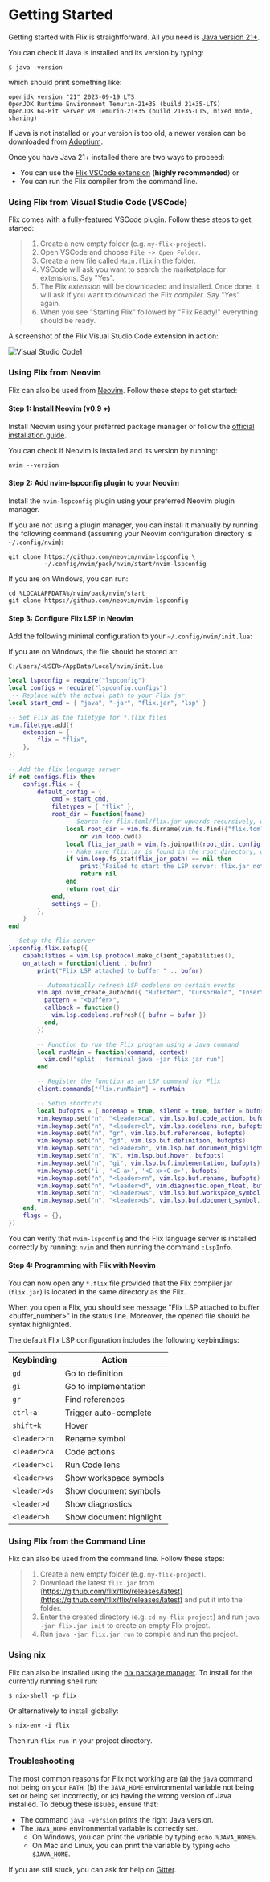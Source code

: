 # Getting Started

Getting started with Flix is straightforward. All you need is [Java version 21+](https://adoptium.net/temurin/releases/).

You can check if Java is installed and its version by typing:

```shell
$ java -version
```

which should print something like:

```
openjdk version "21" 2023-09-19 LTS
OpenJDK Runtime Environment Temurin-21+35 (build 21+35-LTS)
OpenJDK 64-Bit Server VM Temurin-21+35 (build 21+35-LTS, mixed mode, sharing)
```

If Java is not installed or your version is too old, a newer version can be
downloaded from [Adoptium](https://adoptium.net/temurin/releases/).

Once you have Java 21+ installed there are two ways to proceed:

- You can use the [Flix VSCode extension](https://marketplace.visualstudio.com/items?itemName=flix.flix) (__highly recommended__) or
- You can run the Flix compiler from the command line.

### Using Flix from Visual Studio Code (VSCode)

Flix comes with a fully-featured VSCode plugin. Follow these steps to get
started:

> 1. Create a new empty folder (e.g. `my-flix-project`).
> 2. Open VSCode and choose `File -> Open Folder`.
> 3. Create a new file called `Main.flix` in the folder. 
> 4. VSCode will ask you want to search the marketplace for extensions. Say "Yes".
> 5. The Flix _extension_ will be downloaded and installed. Once done, it will
>    ask if you want to download the Flix _compiler_. Say "Yes" again.
> 6. When you see "Starting Flix" followed by "Flix Ready!" everything should be ready.

A screenshot of the Flix Visual Studio Code extension in action:

![Visual Studio Code1](images/vscode1.png)

### Using Flix from Neovim

Flix can also be used from [Neovim](https://neovim.io/). Follow these steps to
get started:

#### Step 1: Install Neovim (v0.9 +)

Install Neovim using your preferred package manager or follow the [official installation guide](https://github.com/neovim/neovim/blob/master/INSTALL.md).

You can check if Neovim is installed and its version by running:

```shell
nvim --version
```

#### Step 2: Add nvim-lspconfig plugin to your Neovim

Install the `nvim-lspconfig` plugin using your preferred Neovim plugin manager.

If you are not using a plugin manager, you can install it manually by running
the following command (assuming your Neovim configuration directory is
`~/.config/nvim`):

```shell
git clone https://github.com/neovim/nvim-lspconfig \
          ~/.config/nvim/pack/nvim/start/nvim-lspconfig
```

If you are on Windows, you can run:

```shell
cd %LOCALAPPDATA%/nvim/pack/nvim/start
git clone https://github.com/neovim/nvim-lspconfig
```

#### Step 3: Configure Flix LSP in Neovim

Add the following minimal configuration to your `~/.config/nvim/init.lua`:

If you are on Windows, the file should be stored at:

```shell
C:/Users/<USER>/AppData/Local/nvim/init.lua
```

```lua
local lspconfig = require("lspconfig")
local configs = require("lspconfig.configs")
 -- Replace with the actual path to your Flix jar
local start_cmd = { "java", "-jar", "flix.jar", "lsp" }

-- Set Flix as the filetype for *.flix files
vim.filetype.add({
    extension = {
        flix = "flix",
    },
})

-- Add the flix language server
if not configs.flix then
    configs.flix = {
        default_config = {
            cmd = start_cmd,
            filetypes = { "flix" },
			root_dir = function(fname)
                -- Search for flix.toml/flix.jar upwards recursively, with a fallback to the current directory
                local root_dir = vim.fs.dirname(vim.fs.find({"flix.toml", "flix.jar"}, { path = fname, upward = true })[1])
                    or vim.loop.cwd()
                local flix_jar_path = vim.fs.joinpath(root_dir, config.flix_jar_path)
                -- Make sure flix.jar is found in the root directory, otherwise return nil to prevent the LSP server from starting
                if vim.loop.fs_stat(flix_jar_path) == nil then
                    print("Failed to start the LSP server: flix.jar not found in project root (" .. root_dir .. ")!\n")
                    return nil
                end
                return root_dir
            end,
            settings = {},
        },
    }
end

-- Setup the flix server
lspconfig.flix.setup({
    capabilities = vim.lsp.protocol.make_client_capabilities(),
    on_attach = function(client , bufnr)
        print("Flix LSP attached to buffer " .. bufnr)

        -- Automatically refresh LSP codelens on certain events
        vim.api.nvim_create_autocmd({ "BufEnter", "CursorHold", "InsertLeave" }, {
          pattern = "<buffer>",
          callback = function()
            vim.lsp.codelens.refresh({ bufnr = bufnr })
          end,
        })

        -- Function to run the Flix program using a Java command
        local runMain = function(command, context)
          vim.cmd("split | terminal java -jar flix.jar run")
        end

        -- Register the function as an LSP command for Flix
        client.commands["flix.runMain"] = runMain

        -- Setup shortcuts
        local bufopts = { noremap = true, silent = true, buffer = bufnr }
        vim.keymap.set("n", "<leader>ca", vim.lsp.buf.code_action, bufopts)
        vim.keymap.set("n", "<leader>cl", vim.lsp.codelens.run, bufopts)
        vim.keymap.set("n", "gr", vim.lsp.buf.references, bufopts)
        vim.keymap.set("n", "gd", vim.lsp.buf.definition, bufopts)
        vim.keymap.set("n", "<leader>h", vim.lsp.buf.document_highlight, bufopts)
        vim.keymap.set("n", "K", vim.lsp.buf.hover, bufopts)
        vim.keymap.set("n", "gi", vim.lsp.buf.implementation, bufopts)
        vim.keymap.set('i', '<C-a>', '<C-x><C-o>', bufopts)
        vim.keymap.set("n", "<leader>rn", vim.lsp.buf.rename, bufopts)
        vim.keymap.set("n", "<leader>d", vim.diagnostic.open_float, bufopts)
        vim.keymap.set("n", "<leader>ws", vim.lsp.buf.workspace_symbol, bufopts)
        vim.keymap.set("n", "<leader>ds", vim.lsp.buf.document_symbol, bufopts)
    end,
    flags = {},
})
```

You can verify that `nvim-lspconfig` and the Flix language server is installed
correctly by running: `nvim` and then running the command `:LspInfo`.

#### Step 4: Programming with Flix with Neovim

You can now open any `*.flix` file provided that the Flix compiler jar
(`flix.jar`) is located in the same directory as the Flix.

When you open a Flix, you should see message "Flix LSP attached to buffer
<buffer_number>" in the status line. Moreover, the opened file should be syntax
highlighted. 

The default Flix LSP configuration includes the following keybindings:

| Keybinding      | Action                   |
|-----------------|--------------------------|
| `gd`            | Go to definition         |
| `gi`            | Go to implementation     | 
| `gr`            | Find references          | 
| `ctrl+a`        | Trigger auto-complete    |
| `shift+k`       | Hover                    |
| `<leader>rn`    | Rename symbol            |
| `<leader>ca`    | Code actions             | 
| `<leader>cl`    | Run Code lens            | 
| `<leader>ws`    | Show workspace symbols   | 
| `<leader>ds`    | Show document symbols    | 
| `<leader>d`     | Show diagnostics         |
| `<leader>h`     | Show document highlight  |

### Using Flix from the Command Line

Flix can also be used from the command line. Follow these steps:

> 1. Create a new empty folder (e.g. `my-flix-project`).
> 2. Download the latest `flix.jar` from [https://github.com/flix/flix/releases/latest](https://github.com/flix/flix/releases/latest) and put it into the folder.
> 3. Enter the created directory (e.g. `cd my-flix-project`) and run `java -jar flix.jar init` to create an empty Flix project.
> 4. Run `java -jar flix.jar run` to compile and run the project.

### Using nix

Flix can also be installed using the [nix package manager](https://nixos.org/).
To install for the currently running shell run:

```shell
$ nix-shell -p flix
```

Or alternatively to install globally:

```shell
$ nix-env -i flix
```

Then run `flix run` in your project directory.

### Troubleshooting

The most common reasons for Flix not working are (a) the `java` command not
being on your `PATH`, (b) the `JAVA_HOME` environmental variable not being set
or being set incorrectly, or (c) having the wrong version of Java installed. To
debug these issues, ensure that:

- The command `java -version` prints the right Java version.
- The `JAVA_HOME` environmental variable is correctly set. 
    - On Windows, you can print the variable by typing `echo %JAVA_HOME%`.
    - On Mac and Linux, you can print the variable by typing `echo $JAVA_HOME`.

If you are still stuck, you can ask for help on [Gitter](https://gitter.im/flix/Lobby).
